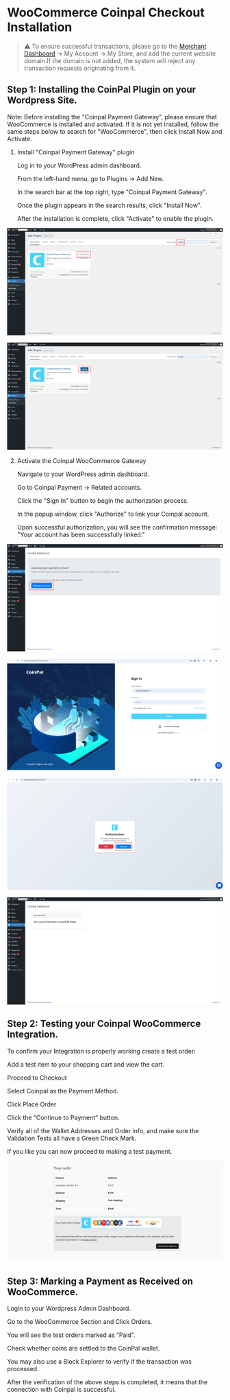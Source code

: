 # WooCommerce Coinpal Checkout Installation

> ⚠ To ensure successful transactions, please go to the [Merchant Dashboard](https://portal.coinpal.io/#/admin/login) → My Account → My Store, and add the current website domain.If the domain is not added, the system will reject any transaction requests originating from it.

## Step 1: Installing the CoinPal Plugin on your Wordpress Site.

Note: Before installing the "Coinpal Payment Gateway", please ensure that WooCommerce is installed and activated.
If it is not yet installed, follow the same steps below to search for "WooCommerce", then click Install Now and Activate.

1.  Install "Coinpal Payment Gateway" plugin

    Log in to your WordPress admin dashboard.
    
    From the left-hand menu, go to Plugins → Add New.
    
    In the search bar at the top right, type "Coinpal Payment Gateway".
    
    Once the plugin appears in the search results, click "Install Now".
    
    After the installation is complete, click "Activate" to enable the plugin.
    
![](./img/plug1.png)

![](./img/plug2.png)

2.  Activate the Coinpal WooCommerce Gateway

    Navigate to your WordPress admin dashboard.
    
    Go to Coinpal Payment → Related accounts.
    
    Click the "Sign In" button to begin the authorization process.
    
    In the popup window, click "Authorize" to link your Coinpal account.
    
    Upon successful authorization, you will see the confirmation message: "Your account has been successfully linked."
    
![](./img/auth1.png)


![](./img/auth2.png)


![](./img/auth3.png)


![](./img/auth4.png)


## Step 2: Testing your Coinpal WooCommerce Integration.

To confirm your Integration is properly working create a test order:

Add a test item to your shopping cart and view the cart.

Proceed to Checkout

Select Coinpal as the Payment Method.

Click Place Order

Click the “Continue to Payment” button.

Verify all of the Wallet Addresses and Order info, and make sure the Validation Tests all have a Green Check Mark.

If you like you can now proceed to making a test payment.

![](./img/wp-checkout.png)

## Step 3: Marking a Payment as Received on WooCommerce.

Login to your Wordpress Admin Dashboard.

Go to the WooCommerce Section and Click Orders.

You will see the test orders marked as “Paid”.

Check whether coins are settled to the CoinPal wallet.

You may also use a Block Explorer to verify if the transaction was processed.

After the verification of the above steps is completed, it means that the connection with Coinpal is successful.






